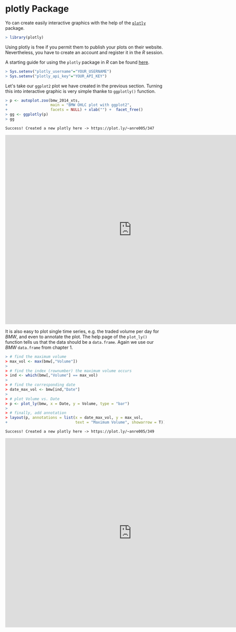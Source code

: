 

# plotly Package
Yo can create easily interactive graphics with the help of the [`plotly`](https://plot.ly/r/) package.

```r
> library(plotly)
```

Using plotly is free if you permit them to publish your plots on their website.
Nevertheless, you have to create an account and register it in the *R* session.

A starting guide for using the `plotly` package in *R* can be found [here](https://plot.ly/r/getting-started/).




```r
> Sys.setenv("plotly_username"="YOUR_USERNAME")
> Sys.setenv("plotly_api_key"="YOUR_API_KEY")
```

Let's take our `ggplot2` plot we have created in the previous section. 
Turning this into interactive graphic is very simple thanke to `ggplotly()` function.

```r
> p <- autoplot.zoo(bmw_2014_xts, 
+                   main = "BMW OHLC plot with ggplot2",
+                   facets = NULL) + xlab("") +  facet_free()
> gg <- ggplotly(p)
> gg
```

```
Success! Created a new plotly here -> https://plot.ly/~anre005/347
```

<iframe height="600" id="igraph" scrolling="no" seamless="seamless" src="https://plot.ly/~anre005/347.embed" width="800" frameBorder="0"></iframe>

It is also easy to plot single time series, e.g. the traded volume per day for *BMW*, and even to annotate the plot.
The help page of the `plot_ly()` function tells us that the data should be a `data.frame`. 
Again we use our *BMW* `data.frame` from chapter 1.


```r
> # find the maximum volume
> max_vol <- max(bmw[,"Volume"])
> 
> # find the index (rownumber) the maximum volume occurs
> ind <- which(bmw[,"Volume"] == max_vol)
> 
> # find the corresponding date
> date_max_vol <- bmw[ind,"Date"]
> 
> # plot Volume vs. Date
> p <- plot_ly(bmw, x = Date, y = Volume, type = "bar")
> 
> # finally, add annotation
> layout(p, annotations = list(x = date_max_vol, y = max_vol,
+                              text = "Maximum Volume", showarrow = T))
```

```
Success! Created a new plotly here -> https://plot.ly/~anre005/349
```

<iframe height="600" id="igraph" scrolling="no" seamless="seamless" src="https://plot.ly/~anre005/349.embed" width="800" frameBorder="0"></iframe>
